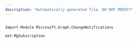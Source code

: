 ```yaml
---
description: "Automatically generated file. DO NOT MODIFY"
---
```


```powershellv2

Import-Module Microsoft.Graph.ChangeNotifications

Get-MgSubscription

```